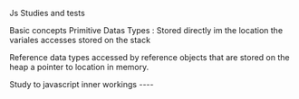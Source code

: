 Js Studies and tests

Basic concepts
Primitive Datas Types : Stored directly im the location the variales accesses stored on the stack

Reference data types accessed by reference objects that are stored on the heap a pointer to location in memory.

Study to javascript inner workings ----
